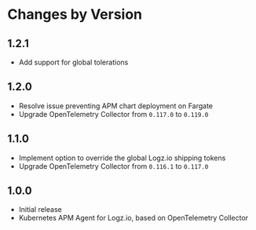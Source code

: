 # Changes by Version

<!-- next version -->
## 1.2.1
- Add support for global tolerations

## 1.2.0
- Resolve issue preventing APM chart deployment on Fargate
- Upgrade OpenTelemetry Collector from `0.117.0` to `0.119.0`

## 1.1.0
- Implement option to override the global Logz.io shipping tokens
- Upgrade OpenTelemetry Collector from `0.116.1` to `0.117.0`

## 1.0.0
- Initial release 
- Kubernetes APM Agent for Logz.io, based on OpenTelemetry Collector
